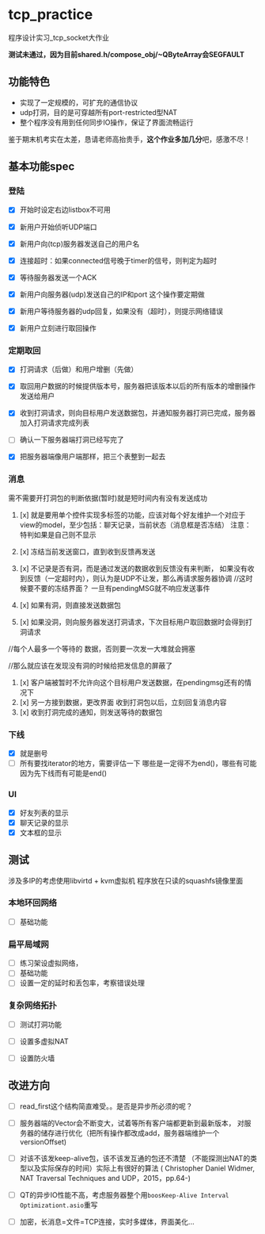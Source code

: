 # tcp_practice
程序设计实习_tcp_socket大作业


**测试未通过，因为目前shared.h/compose_obj/~QByteArray会SEGFAULT**
## 功能特色

* 实现了一定规模的，可扩充的通信协议
* udp打洞，目的是可穿越所有port-restricted型NAT
* 整个程序没有用到任何同步IO操作，保证了界面流畅运行

鉴于期末机考实在太差，恳请老师高抬贵手，**这个作业多加几分**吧，感激不尽！

## 基本功能spec

### 登陆
* [x] 开始时设定右边listbox不可用
* [x] 新用户开始侦听UDP端口
* [x] 新用户向(tcp)服务器发送自己的用户名
* [x] 连接超时：如果connected信号晚于timer的信号，则判定为超时
* [x] 等待服务器发送一个ACK
* [x] 新用户向服务器(udp)发送自己的IP和port 这个操作要定期做
* [x] 新用户等待服务器的udp回复，如果没有（超时），则提示网络错误
* [x] 新用户立刻进行取回操作



### 定期取回

* [x] 打洞请求（后做）和用户增删（先做）
* [x] 取回用户数据的时候提供版本号，服务器把该版本以后的所有版本的增删操作发送给用户
* [x] 收到打洞请求，则向目标用户发送数据包，并通知服务器打洞已完成，服务器加入打洞请求完成列表



* [ ] 确认一下服务器端打洞已经写完了
* [x] 把服务器端像用户端那样，把三个表整到一起去



### 消息

需不需要开打洞包的判断依据(暂时)就是短时间内有没有发送成功

1. [x] 就是要用单个控件实现多标签的功能，应该对每个好友维护一个对应于view的model，至少包括：聊天记录，当前状态（消息框是否冻结）
    注意：特判如果是自己则不显示
    
1. [x] 冻结当前发送窗口，直到收到反馈再发送
1. [x] 不记录是否有洞，而是通过发送的数据收到反馈没有来判断，
如果没有收到反馈（一定超时内），则认为是UDP不让发，那么再请求服务器协调
//这时候要不要的冻结界面？
一旦有pendingMSG就不响应发送事件
1. [x] 如果有洞，则直接发送数据包
1. [x] 如果没洞，则向服务器发送打洞请求，下次目标用户取回数据时会得到打洞请求

//每个人最多一个等待的 数据，否则要一次发一大堆就会拥塞

//那么就应该在发现没有洞的时候给把发信息的屏蔽了
        
1. [x] 客户端被暂时不允许向这个目标用户发送数据，在pendingmsg还有的情况下
1. [x] 另一方接到数据，更改界面
        收到打洞包以后，立刻回复消息内容
1. [x] 收到打洞完成的通知，则发送等待的数据包


### 下线

* [x] 就是删号
* [ ] 所有要找iterator的地方，需要评估一下
哪些是一定得不为end()，哪些有可能因为先下线而有可能是end()

### UI

* [x] 好友列表的显示
* [x] 聊天记录的显示
* [x] 文本框的显示

## 测试

涉及多IP的考虑使用libvirtd + kvm虚拟机
程序放在只读的squashfs镜像里面

###  本地环回网络 
* [ ] 基础功能

### 扁平局域网  
* [ ] 练习架设虚拟网络，
* [ ] 基础功能
* [ ] 设置一定的延时和丢包率，考察错误处理

### 复杂网络拓扑 
* [ ] 测试打洞功能
* [ ] 设置多虚拟NAT
* [ ] 设置防火墙


## 改进方向 

* [ ] read_first这个结构简直难受。。是否是异步所必须的呢？
* [ ] 服务器端的Vector会不断变大，试着等所有客户端都更新到最新版本，
对服务器的储存进行优化（把所有操作都改成add，服务器端维护一个versionOffset)
* [ ] 对该不该发keep-alive包，该不该发互通的包还不清楚
（不能探测出NAT的类型以及实际保存的时间）实际上有很好的算法
( Christopher Daniel Widmer, NAT Traversal Techniques and UDP，2015，pp.64-)
* [ ] QT的异步IO性能不高，考虑服务器整个用```boosKeep-Alive Interval Optimizationt.asio```重写
* [ ] 加密，长消息=文件=TCP连接，实时多媒体，界面美化...





